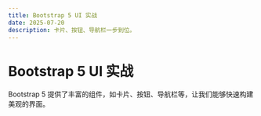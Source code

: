 ```yaml
---
title: Bootstrap 5 UI 实战
date: 2025-07-20
description: 卡片、按钮、导航栏一步到位。
---
```

# Bootstrap 5 UI 实战

Bootstrap 5 提供了丰富的组件，如卡片、按钮、导航栏等，让我们能够快速构建美观的界面。